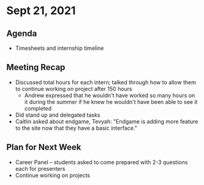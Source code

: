 # Sept 21, 2021
## Agenda
- Timesheets and internship timeline

## Meeting Recap
- Discussed total hours for each intern; talked through how to allow them to continue working on project after 150 hours
  - Andrew expressed that he wouldn't have worked so many hours on it during the summer if he knew he wouldn't have been able to see it completed
- Did stand up and delegated tasks
- Caitlin asked about endgame, Tevyah: "Endgame is adding more feature to the site now that they have a basic interface."

## Plan for Next Week
- Career Panel – students asked to come prepared with 2-3 questions each for presenters 
- Continue working on projects